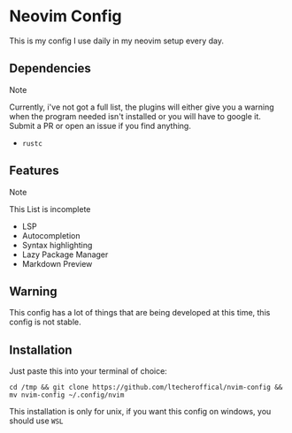 # Neovim Config
This is my config I use daily in my neovim setup every day.

## Dependencies
>[!NOTE]
> Currently, i've not got a full list, the plugins will either give you a warning 
> when the program needed isn't installed or you will have to google it. Submit a PR or open an issue if you find anything.

- `rustc`

## Features
>[!NOTE]
> This List is incomplete

- LSP
- Autocompletion
- Syntax highlighting
- Lazy Package Manager
- Markdown Preview

## Warning
This config has a lot of things that are being developed at this time, this config is not stable.

## Installation
Just paste this into your terminal of choice:

`cd /tmp && git clone https://github.com/ltecheroffical/nvim-config && mv nvim-config ~/.config/nvim`

This installation is only for unix, if you want this config on windows, you should use `WSL`
